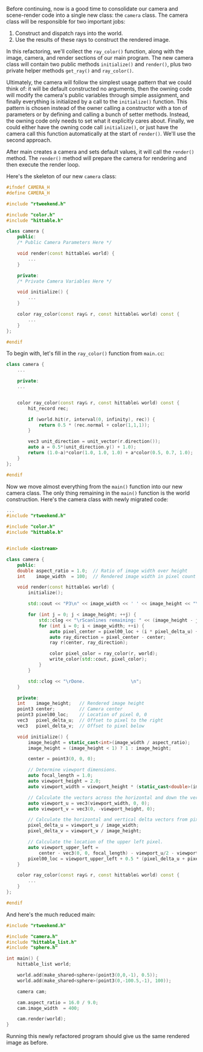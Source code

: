 Before continuing, now is a good time to consolidate our camera and scene-render code into a single
new class: the `camera` class.
The camera class will be responsible for two important jobs:

  1. Construct and dispatch rays into the world.
  2. Use the results of these rays to construct the rendered image.

In this refactoring, we'll collect the `ray_color()` function, along with the image, camera, and
render sections of our main program.
The new camera class will contain two public methods `initialize()` and `render()`, plus two
private helper methods `get_ray()` and `ray_color()`.

Ultimately, the camera will follow the simplest usage pattern that we could think of: it will be
default constructed no arguments, then the owning code will modify the camera's public variables
through simple assignment, and finally everything is initialized by a call to the `initialize()`
function. This pattern is chosen instead of the owner calling a constructor with a ton of parameters
or by defining and calling a bunch of setter methods. Instead, the owning code only needs to set
what it explicitly cares about. Finally, we could either have the owning code call `initialize()`,
or just have the camera call this function automatically at the start of `render()`. We'll use the
second approach.

After main creates a camera and sets default values, it will call the `render()` method.
The `render()` method will prepare the camera for rendering and then execute the render loop.

Here's the skeleton of our new `camera` class:

```c++ title="The camera class skeleton"
#ifndef CAMERA_H
#define CAMERA_H

#include "rtweekend.h"

#include "color.h"
#include "hittable.h"

class camera {
    public:
    /* Public Camera Parameters Here */

    void render(const hittable& world) {
        ...
    }

    private:
    /* Private Camera Variables Here */

    void initialize() {
        ...
    }

    color ray_color(const ray& r, const hittable& world) const {
        ...
    }
};

#endif
```

To begin with, let's fill in the `ray_color()` function from `main.cc`:

```c++ title="The camera::ray_color function" hl_lines="7-17"
class camera {
    ...

    private:
    ...


    color ray_color(const ray& r, const hittable& world) const {
        hit_record rec;

        if (world.hit(r, interval(0, infinity), rec)) {
            return 0.5 * (rec.normal + color(1,1,1));
        }

        vec3 unit_direction = unit_vector(r.direction());
        auto a = 0.5*(unit_direction.y() + 1.0);
        return (1.0-a)*color(1.0, 1.0, 1.0) + a*color(0.5, 0.7, 1.0);
    }
};

#endif
```

Now we move almost everything from the `main()` function into our new camera class.
The only thing remaining in the `main()` function is the world construction.
Here's the camera class with newly migrated code:

```c++ title="The working camera class" hl_lines="6 10-31 34-63"
...
#include "rtweekend.h"

#include "color.h"
#include "hittable.h"


#include <iostream>

class camera {
    public:
    double aspect_ratio = 1.0;  // Ratio of image width over height
    int    image_width  = 100;  // Rendered image width in pixel count

    void render(const hittable& world) {
        initialize();

        std::cout << "P3\n" << image_width << ' ' << image_height << "\n255\n";

        for (int j = 0; j < image_height; ++j) {
            std::clog << "\rScanlines remaining: " << (image_height - j) << ' ' << std::flush;
            for (int i = 0; i < image_width; ++i) {
                auto pixel_center = pixel00_loc + (i * pixel_delta_u) + (j * pixel_delta_v);
                auto ray_direction = pixel_center - center;
                ray r(center, ray_direction);

                color pixel_color = ray_color(r, world);
                write_color(std::cout, pixel_color);
            }
        }

        std::clog << "\rDone.                 \n";
    }

    private:
    int    image_height;   // Rendered image height
    point3 center;         // Camera center
    point3 pixel00_loc;    // Location of pixel 0, 0
    vec3   pixel_delta_u;  // Offset to pixel to the right
    vec3   pixel_delta_v;  // Offset to pixel below

    void initialize() {
        image_height = static_cast<int>(image_width / aspect_ratio);
        image_height = (image_height < 1) ? 1 : image_height;

        center = point3(0, 0, 0);

        // Determine viewport dimensions.
        auto focal_length = 1.0;
        auto viewport_height = 2.0;
        auto viewport_width = viewport_height * (static_cast<double>(image_width)/image_height);

        // Calculate the vectors across the horizontal and down the vertical viewport edges.
        auto viewport_u = vec3(viewport_width, 0, 0);
        auto viewport_v = vec3(0, -viewport_height, 0);

        // Calculate the horizontal and vertical delta vectors from pixel to pixel.
        pixel_delta_u = viewport_u / image_width;
        pixel_delta_v = viewport_v / image_height;

        // Calculate the location of the upper left pixel.
        auto viewport_upper_left =
            center - vec3(0, 0, focal_length) - viewport_u/2 - viewport_v/2;
        pixel00_loc = viewport_upper_left + 0.5 * (pixel_delta_u + pixel_delta_v);
    }

    color ray_color(const ray& r, const hittable& world) const {
        ...
    }
};

#endif
```

And here's the much reduced main:

```c++ title="The new main, using the new camera"
#include "rtweekend.h"

#include "camera.h"
#include "hittable_list.h"
#include "sphere.h"

int main() {
    hittable_list world;

    world.add(make_shared<sphere>(point3(0,0,-1), 0.5));
    world.add(make_shared<sphere>(point3(0,-100.5,-1), 100));

    camera cam;

    cam.aspect_ratio = 16.0 / 9.0;
    cam.image_width  = 400;

    cam.render(world);
}
```

Running this newly refactored program should give us the same rendered image as before.
